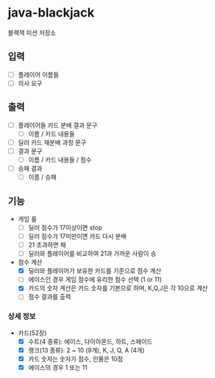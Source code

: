 # java-blackjack
블랙잭 미션 저장소
## 입력
- [ ] 플레이어 이름들
- [ ] 의사 요구
## 출력
- [ ] 플레이어들 카드 분배 결과 문구
    - [ ] 이름 / 카드 내용들
- [ ] 딜러 카드 재분배 과정 문구
- [ ] 결과 문구
    - [ ] 이름 / 카드 내용들 / 점수
- [ ] 승패 결과
    - [ ] 이름  / 승패
## 기능
- 게임 룰
    - [ ] 딜러 점수가 17이상이면 stop
    - [ ] 딜러 점수가 17미만이면 카드 다시 분배
    - [ ] 21 초과하면 패
    - [ ] 딜러와 플레이어를 비교하여 21과 가까운 사람이 승
- 점수 계산
   - [X] 딜러와 플레이어가 보유한 카드를 기준으로 점수 계산 
   - [ ] 에이스인 경우 게임 점수에 유리한 점수 선택 (1 or 11)
   - [X] 카드의 숫자 계산은 카드 숫자를 기본으로 하며, K,Q,J은 각 10으로 계산
   - [ ] 점수 결과를 출력
### 상세 정보
- 카드(52장)
    - [X] 수트(4 종류): 에이스, 다이아몬드, 하트, 스페이드
    - [X] 랭크(13 종류): 2 ~ 10 (9개), K, J, Q, A (4개)
    - [X] 카드 숫자는 숫자가 점수, 인물은 10점
    - [X] 에이스의 경우 1 또는 11
